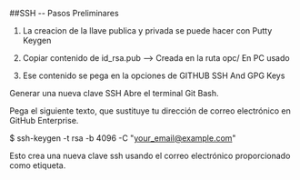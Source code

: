 ##SSH  -- Pasos Preliminares

1. La creacion de la llave publica y privada se puede hacer con Putty Keygen

2. Copiar contenido de id_rsa.pub --> Creada en la ruta opc/
   En PC usado
  
3. Ese contenido se pega en la opciones de GITHUB SSH And GPG Keys

Generar una nueva clave SSH
Abre el terminal Git Bash.

Pega el siguiente texto, que sustituye tu dirección de correo electrónico en GitHub Enterprise.

$ ssh-keygen -t rsa -b 4096 -C "your_email@example.com"

Esto crea una nueva clave ssh usando el correo electrónico proporcionado como etiqueta.
